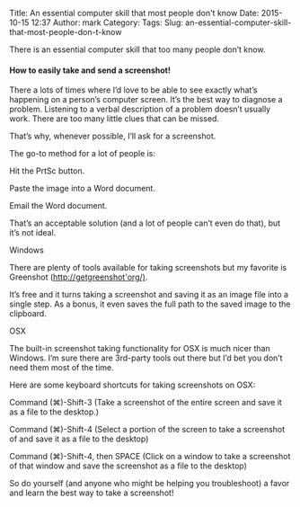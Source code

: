Title: An essential computer skill that most people don't know
Date: 2015-10-15 12:37
Author: mark
Category: 
Tags: 
Slug: an-essential-computer-skill-that-most-people-don-t-know

There is an essential computer skill that too many people don’t know.

#### How to easily take and send a screenshot!

There a lots of times where I’d love to be able to see exactly what’s happening on a person’s computer screen. It’s the best way to diagnose a problem. Listening to a verbal description of a problem doesn’t usually work. There are too many little clues that can be missed.

That’s why, whenever possible, I’ll ask for a screenshot.

The go-to method for a lot of people is:

Hit the PrtSc button.

Paste the image into a Word document.

Email the Word document.

That’s an acceptable solution (and a lot of people can’t even do that), but it’s not ideal.

Windows

There are plenty of tools available for taking screenshots but my favorite is Greenshot ([http://getgreenshot'org/)](http://getgreenshot.org/).

It’s free and it turns taking a screenshot and saving it as an image file into a single step. As a bonus, it even saves the full path to the saved image to the clipboard.

OSX

The built-in screenshot taking functionality for OSX is much nicer than Windows. I’m sure there are 3rd-party tools out there but I’d bet you don’t need them most of the time.

Here are some keyboard shortcuts for taking screenshots on OSX:

Command (⌘)-Shift-3 (Take a screenshot of the entire screen and save it as a file to the desktop.)

Command (⌘)-Shift-4 (Select a portion of the screen to take a screenshot of and save it as a file to the desktop)

Command (⌘)-Shift-4, then SPACE (Click on a window to take a screenshot of that window and save the screenshot as a file to the desktop)

So do yourself (and anyone who might be helping you troubleshoot) a favor and learn the best way to take a screenshot!

